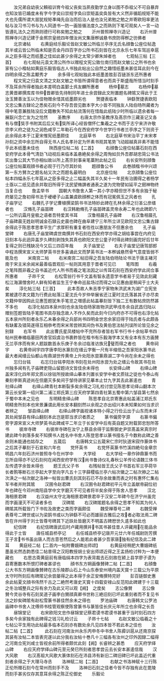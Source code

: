 <!-- { "loadSidebar": true } -->
　　汝兄弟自幼丧父頼祖训育今祖父丧矣当夙夜勤学立身以图不忝祖父不可自暴弃也知汝皆已婚度未有字今字奕曰崇规字奂曰崇矩盖奕奂皆有大义然非循蹈规矩不能大也先儒所谓大噐犹规矩凖绳先自治而后治人是也汝兄弟勉之勉之并寄欧阳率更法帖与汝习书习书与为人同道书一防一画皆循法度久之而熟则下笔可观矣人一言一动皆遵礼法久之而熟则德行可称矣勉之勉之
　　沂州普照禅寺兴造记
　　右沂州普照禅寺兴造记建于金熈宗皇统四年僧汝尚文集唐栁诚悬书庶防得栁之彷佛者
　　北京诸帖
　　右黄庭经乐毅论皆赵文敏公所临兰亭序无氏名顔鲁公座位帖逸其半或云皆公所临未知是否金丹四百字亦公所书石刻皆在北京永乐七年车驾巡幸扈从之臣多得之而纸墨之佳如此甚少余得之太常少卿朱焯者也
　　七观帖三帖【三首】
　　右七观帖元袁文清公所作以赠程文宪公致仕南归而赵文敏公之所书也余家有公小楷帖如黄庭乐毅皆临古人书独此帖出公自然之趣惜纸墨未甚佳耳此刻今在四明余得之陈孟颙秀才
　　余多得七观帖独此本纸墨差胜彭百链浙东还所惠者
　　程文宪之归袁文清之文赵文敏之书皆所谓得意者也而具于斯盛哉所惜当时刻手不及耳余所得者独此本差明白盖鄞士呉友麟所惠者
　　杨仲墓志
　　右杨仲墓志黄晋卿撰库库书仲晋卿皆先待制同年进士余尝録此文附置题名碑隂又得此于王汝玉賛善汝玉以为佳物赠余惜其纸墨颇劣也
　　贺捷表临本
　　钟繇贺捷表欧阳文忠公集古録论之悉矣石刻今不存吾尝见数本字大小皆不同独友人陆伯旸所藏者为得中笔意兼胜陆没后文籍散失不知此帖流落何在惜哉此纸陆少时所临以遗余者每一展翫兴念亡友为之怆然
　　圣教序
　　右唐太宗作圣教序及髙宗作三藏圣记又各有与僧奘手书附其后后又有奘所译心经皆僧怀仁集羲之之书而于志宁来济许敬宗李义府之徒为之润色咸亨二年勒石今在西安府学今世学行书者兰亭序之下则资于此余得此本于江夏宋惟宪纸墨颇佳
　　北庭草书
　　右北庭草书宋治平丁未宋孝孙刻之资中余忘所自得无书人氏名孝孙定为怀素书观其笔势飞动超越真非素不能惜乎此本纸墨未佳也
　　陜西座位帖二帖【二首】
　　右顔鲁公座位帖藁石刻在西安府学此本骨气清劲飞动视后来临本盖悬絶矣余得之周恂如贠外吾郡胡忠简公书法实出鲁公其大节亦相似故以所上髙宗封事亲笔藁附此帖之后
　　右长安所刻顔鲁公座位帖藁观顔书者必观于行乃尽其妙处
　　题顔鲁公书
　　此巻顔楷书中兴颂第一东方賛次之题名帖又次之而题名最明白
　　北京座位帖
　　北京顔鲁公座位帖本四幅永乐七年扈从之臣多得之止二幅盖失其半久矣十一年民有治圃得之者杨学士亟以二纸见遗余并取旧所得于沈民望脩譔者通表之遂为完物譬如延平之劒神物终当复合也
　　詹孟举书
　　国朝大书詹舍人第一其小字亦精但世不多有余独于秘府屡见之詹初得书法于巙巙子山盖兼虞欧顔栁之体而有冠冕佩玉之风者也
　　孔子庙学记
　　右魏孔子学记曹植撰梁鹄书书法特妙此碑在孔林余得之衍圣公彦缙者也
　　汉脩孔子庙噐碑
　　右汉韩勅脩孔子庙噐碑盖灵帝永寿二年也此碑即六一公所讥霜月皇极之语者吾特爱其书耳
　　汉鲁相晨孔子庙碑
　　右汉鲁相晨孔子庙碑晨无姓赵明诚金石録云史晨也碑在曲阜建宁三年所立详见欧阳文忠公集古録余得此于陈思孝思孝平生广求厚积有重复者徃徃以惠朋友不但惠余也
　　孔子庙堂碑
　　右唐孔子庙堂碑虞世南撰并书石刻在西安府学亦得之胡给事尝在内府见旧刻本与此逈异盖岁久碑刻剥蚀失其真也欧阳文忠公童子时得此碑刻画完好后廿年复得之则已残缺况今又后三四百年哉
　　夫子庙堂记
　　右夫子庙堂记唐驾部郎中程浩撰宋宣义太师梦英书世多喜诵此文而梦英书法一本栁诚悬然骨气意度皆弱不能及也
　　米南宫二帖
　　右米南宫二帖旧得之吾友陆伯旸陆论书法于唐主褚河南于宋主米余闻米最善临晋观后一帖则其用意于晋者可见已
　　笔阵图
　　右羲之笔阵图非羲之自书盖近代人所书而羲之笔法因之以传耳石刻在西安府学此闵佥事所惠者
　　子昻千文
　　右松雪翁行书千文盖有智永遗意学书者易于见效此刻藏松江海濵僧舍时人鲜有知者监生王宁奉命巡盐场过而得之以见惠由是稍闻于士大夫矣
　　淳化帖三帖【三首】
　　此本吾故人朱吉季宁家物朱洪武末为湖广佥宪坐累被逮尽卖文籍为行费此帖落江夏沈氏今岁仲举展省还江夏时沈氏落甚其子亦尽卖文籍仲举因购此见惠签题犹朱手笔览之増感此帖盖摹刻皆下独二王有数帖庶防然甚不多也
　　右淳化帖四本泉州刻也余友陆伯旸家故物洪武甲戌冬余自武昌归陆以赠别签题皆陆手笔图书具存独念故人不作久矣而此刻今归内府亦不可得也右淳化帖五本泉州所刻者永乐乙未春余得之兵部尚书四明金世忠余家旧得于陆氏者与此颇各有缺畧及错简遂得互相叅考而宋米芾尝辨其间伪书及黄伯思法帖刋误所论皆见余之别録
　　右军书
　　此出曹氏星凤楼帖中不完所存者皆右军书行书十余帖草书四帖州民奉橘临墓田丙舍官奴虞治书裹鲊皆在楷书有乐毅海字本又有全本有东方画賛无兰亭序而有宋人题跋数首永乐庚子冬余过临淮访族兄璧而得之者也
　　黄帝祠宇
　　右黄帝祠宇四字唐李阳氷篆刻在缙云字衡一尺有半缩倍之吾家阳氷篆书此最大者闻缙云仙都山有鼎湖世传黄帝上升处阳氷尝篆鼎湖二字今尚在余未之得也
　　忘归台铭
　　右忘归台铭李阳氷书刻在处州阳氷尝为处之缙云令故其书在处州独多闻有孔子庙碑吏隠山留题诗文皆佳余未得也
　　长安绎山碑
　　右绎山碑盖宋淳化四年郑文质以徐铉所授故绎山摹本刋置长安学中者文质铉之徒也今泰山有秦刻李斯真迹尚在但磨灭多矣间于邹侍讲家见摹本止廿九字其去此甚逺也
　　青社绎山碑
　　右绎山碑青社本断裂多矣余得之习礼检讨尝见陈思孝论绎山翻本次第云长安第一绍兴第二浦江郑氏第三应天府学第四青社第五蜀中第六邹县第七然余于蜀中本未之见也
　　东明精舍绎山碑
　　陈思孝自北京寄惠此帖盖浦江郑氏东明精舍所刻本也宋景濂谓此用长安本翻刻然以余观之亦出绍兴本未知果如何当求识者辨之
　　邹县绎山碑
　　右绎山碑字画视诸本特小得之行俭云出于山东而未详其处闻邹县有绎山翻刻本此岂是耶当求识者质之
　　篆书偏旁字源
　　右篆书偏旁字源宋宣义大师梦英书此碑咸平二年立于长安学中后有英自题又附载郭忠恕所答书
　　彼岸寺碑
　　右彼岸寺碑在汝宁上蔡县余得于监察御史尹崇髙盖宋真宗时建此碑今剥落多矣不知撰书人姓名中书舍人陈登思孝以篆书擅名于今数称此碑之善余则未能通也姑存之
　　五箴后
　　右唐韩文公五箴宋仁宗时狄道宋寂作篆体书之后其子摹刻于石宣和六年也
　　党怀英书
　　右党怀英篆书竹溪四絶句金章宗明昌六年刻石济州普照寺今在州学中
　　大学经
　　右大学经一章作钟鼎篆书而忘所自得亦不记石刻何在闻西安府学有汉尚书鲁诗仪礼春秋公羊传论语魏三体书左传遗字余皆未得也
　　题王氏父子书
　　右残帖皆王氏父子书首右军兰亭荷华长者鹘等断石兰亭起大字至向字凡五十三字薛稷临兰亭六帖次徽之二帖次撡之二帖次涣之一帖次献之洛神一帖皆出曹氏刻其刻石已不存余故重而表之时有惠怀仁集右军书者并附其隂
　　汉圉令赵君碑
　　右汉圉令赵君碑初平元年立盖献帝嗣位初年也碑在今邓州南阳县学中文字磨灭不可见者将半矣余得于陈舍人思孝
　　汉北海相景君碑
　　右汉益州太守北海相景君碑景君卒于汉安二年碑今在济宁州虽完而字画漫灭不可读者多也
　　汉碑隂
　　右汉碑隂题名余得之思孝不知其为何人碑隂其所载皆门下书佐及故吏之类而字画颇佳
　　魏受禅尊号二碑
　　右魏受禅表尊号二碑世或以为梁鹄书或以为钟繇不可必而雄丽古雅后之攻者必取法焉二碑皆在许州得于刘士皆尊号碑其下近趺处皆磨灭不明盖古碑厯世久逺多如此也
　　纪信碑
　　右纪信碑唐武后时卢藏用撰并书其书甚佳昔人评藏用在能品余得此于士皆
　　唐任城县桥亭记
　　右任城县桥亭记唐开元廿六年任城尉防芳撰王子言书书虽出唐人而古意苍然后之人能若此者甚少吾家唐独有纪信及此二碑耳
　　黄庭经二帖【二首内一帖附曹娥碑出师颂】
　　右黄庭经稍肥大曹娥碑纸墨虽劣然态韵悉佳二帖昔得之汉阳教授胡士安出师颂近得之王孟扬检讨稡为一本便藏也
　　右思古斋黄庭前有唐临绢本四字为表背裁去石刻故在颍上县学廖子谟为县寄惠数本所恨打碑者甚谬也
　　顔书东方朔画像賛碑二帖【二首】
　　右顔鲁公大书东方朔画像賛碑在古乐陵郡山石上今山东泰安州境内盖天寳十三载公为平原太守时所刻后有碑隂记余尝屡得之此本得于余正安脩撰特完好
　　彭百链御史惠余此帖夏文顔书伟然千古之二絶然考唐史天寳十四载安禄山反范阳此碑建于十三载之冬治城整兵之际有余力及此又可以观【阙】　之度矣
　　志公像賛
　　志公像賛今灵谷寺有石刻吴道子画李白賛顔真卿书世称三絶旧刻已坏此重刻者而不复见书法之妙矣碑隂有赵松雪篆书甚佳然余未之得也
　　罗池庙碑
　　右唐韩文公罗池庙碑中书舍人沈傅师书桂管观察使陈曾篆书与篆皆佳长庆元年所立也余得之长吾
　　昼锦堂记
　　右宋欧阳文忠作昼锦堂记蔡君谟书君谟书甚重于当时刻石四方多矣今余家独有此碑得之钱习礼检讨云
　　子昻十七帖
　　右赵文敏公临羲之十七帖公平生用功此帖最多临本石刻亦有数处余凡见四本皆不若此本之佳也
　　汝帖二帖【二首】
　　此石刻在河南汝州永乐丙申冬中书舍人陈彛训扈从还南京探其装有汝帖二本皆表完遂以此分我右汝帖十巻凡十三幅各有汝州之印外因録二幅得之河南佥宪刘咸士皆视余前所得者颇优此刻【阙】长睿辨之甚悉
　　应天府学绎山碑
　　右应天府学绎山碑元至元癸巳所刻者思孝尝云去长安本甚逺信哉
　　汉大风歌
　　右汉髙祖大风歌大篆体刻石在沛县沛有新旧二碑旧碑已坏此盖近代重刻者余得之于大理马寺丞
　　洛神赋二帖【二首】
　　右献之书洛神赋十三行陈正伦所赠石刻今在常州而刻手不及
　　洛神旧石刻之佳者今皆不存独有此在毘陵而刻手甚劣仅存其意耳余得之陈正伦御史
　　乐毅论
